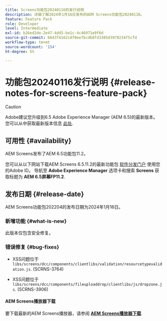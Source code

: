 ```yaml
---
title: Screens功能包20240116的发行说明
description: 详细了解2024年1月16日发布的AEM Screens功能包20240116。
feature: Feature Pack
role: Developer
level: Intermediate
exl-id: b26ed2de-2e47-4dd5-be1c-4c46971e9f6d
source-git-commit: 6643f4162c8f0ee7bcdb0fd3305d3978234f5cfd
workflow-type: tm+mt
source-wordcount: '154'
ht-degree: 5%

---
```


# 功能包20240116发行说明 {#release-notes-for-screens-feature-pack}

>[!CAUTION]
>Adobe建议您升级到6.5 Adobe Experience Manager (AEM 6.5)的最新版本。 您可以从中获取最新版本信息 [此处](https://experienceleague.adobe.com/zh-hans/docs/experience-manager-65/content/release-notes/release-notes).

## 可用性 {#availability}

AEM Screens发布了AEM 6.5功能包11.2。

您可以从以下网站下载AEM Screens 6.5.11.2的最新功能包 [软件分发门户](https://experience.adobe.com/#/downloads/content/software-distribution/en/aem.html) 使用您的Adobe ID。 导航至 **Adobe Experience Manager** 选项卡和搜索 **Screens** 获取标题为 **AEM 6.5屏幕FP11.2**.

## 发布日期 {#release-date}

AEM Screens功能包202204的发布日期为2024年1月16日。

### 新增功能 {#what-is-new}

此版本仅包含安全修复。

### 错误修复 {#bug-fixes}

* XSS问题位于 `libs/screens/dcc/components/clientlibs/validation/resourcetypevalidation.js`. (SCRNS-3764)

* XSS问题位于 `libs/screens/dcc/components/fileuploaddrop/clientlibs/js/dropzone.js`. (SCRNS-3906)

#### AEM Screens播放器下载

要下载最新的AEM Screens播放器，请参阅 **[AEM Screens播放器下载](https://download.macromedia.com/screens/index.html)**.
